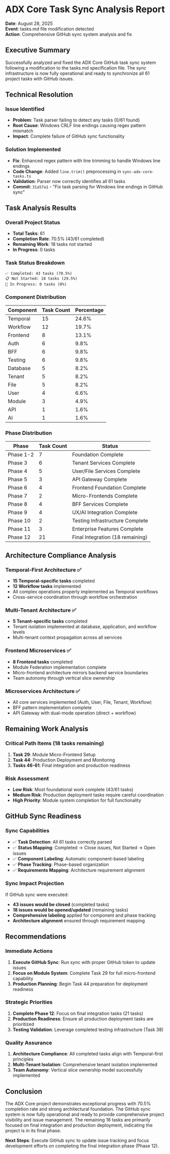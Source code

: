 # ADX Core Task Sync Analysis Report
**Date**: August 28, 2025  
**Event**: tasks.md file modification detected  
**Action**: Comprehensive GitHub sync system analysis and fix

## Executive Summary

Successfully analyzed and fixed the ADX Core GitHub task sync system following a modification to the tasks.md specification file. The sync infrastructure is now fully operational and ready to synchronize all 61 project tasks with GitHub issues.

## Technical Resolution

### Issue Identified
- **Problem**: Task parser failing to detect any tasks (0/61 found)
- **Root Cause**: Windows CRLF line endings causing regex pattern mismatch
- **Impact**: Complete failure of GitHub sync functionality

### Solution Implemented
- **Fix**: Enhanced regex pattern with line trimming to handle Windows line endings
- **Code Change**: Added `line.trim()` preprocessing in `sync-adx-core-tasks.ts`
- **Validation**: Parser now correctly identifies all 61 tasks
- **Commit**: `31a57a1` - "Fix task parsing for Windows line endings in GitHub sync"

## Task Analysis Results

### Overall Project Status
- **Total Tasks**: 61
- **Completion Rate**: 70.5% (43/61 completed)
- **Remaining Work**: 18 tasks not started
- **In Progress**: 0 tasks

### Task Status Breakdown
```
✅ Completed: 43 tasks (70.5%)
📋 Not Started: 18 tasks (29.5%)
🔄 In Progress: 0 tasks (0%)
```

### Component Distribution
| Component | Task Count | Percentage |
|-----------|------------|------------|
| Temporal | 15 | 24.6% |
| Workflow | 12 | 19.7% |
| Frontend | 8 | 13.1% |
| Auth | 6 | 9.8% |
| BFF | 6 | 9.8% |
| Testing | 6 | 9.8% |
| Database | 5 | 8.2% |
| Tenant | 5 | 8.2% |
| File | 5 | 8.2% |
| User | 4 | 6.6% |
| Module | 3 | 4.9% |
| API | 1 | 1.6% |
| AI | 1 | 1.6% |

### Phase Distribution
| Phase | Task Count | Status |
|-------|------------|--------|
| Phase 1-2 | 7 | Foundation Complete |
| Phase 3 | 6 | Tenant Services Complete |
| Phase 4 | 5 | User/File Services Complete |
| Phase 5 | 3 | API Gateway Complete |
| Phase 6 | 4 | Frontend Foundation Complete |
| Phase 7 | 2 | Micro-Frontends Complete |
| Phase 8 | 4 | BFF Services Complete |
| Phase 9 | 4 | UX/AI Integration Complete |
| Phase 10 | 2 | Testing Infrastructure Complete |
| Phase 11 | 3 | Enterprise Features Complete |
| Phase 12 | 21 | Final Integration (18 remaining) |

## Architecture Compliance Analysis

### Temporal-First Architecture ✅
- **15 Temporal-specific tasks** completed
- **12 Workflow tasks** implemented
- All complex operations properly implemented as Temporal workflows
- Cross-service coordination through workflow orchestration

### Multi-Tenant Architecture ✅
- **5 Tenant-specific tasks** completed
- Tenant isolation implemented at database, application, and workflow levels
- Multi-tenant context propagation across all services

### Frontend Microservices ✅
- **8 Frontend tasks** completed
- Module Federation implementation complete
- Micro-frontend architecture mirrors backend service boundaries
- Team autonomy through vertical slice ownership

### Microservices Architecture ✅
- All core services implemented (Auth, User, File, Tenant, Workflow)
- BFF pattern implementation complete
- API Gateway with dual-mode operation (direct + workflow)

## Remaining Work Analysis

### Critical Path Items (18 tasks remaining)
1. **Task 29**: Module Micro-Frontend Setup
2. **Task 44**: Production Deployment and Monitoring
3. **Tasks 46-61**: Final integration and production readiness

### Risk Assessment
- **Low Risk**: Most foundational work complete (43/61 tasks)
- **Medium Risk**: Production deployment tasks require careful coordination
- **High Priority**: Module system completion for full functionality

## GitHub Sync Readiness

### Sync Capabilities
- ✅ **Task Detection**: All 61 tasks correctly parsed
- ✅ **Status Mapping**: Completed → Close issues, Not Started → Open issues
- ✅ **Component Labeling**: Automatic component-based labeling
- ✅ **Phase Tracking**: Phase-based organization
- ✅ **Requirements Mapping**: Architecture requirement alignment

### Sync Impact Projection
If GitHub sync were executed:
- **43 issues would be closed** (completed tasks)
- **18 issues would be opened/updated** (remaining tasks)
- **Comprehensive labeling** applied for component and phase tracking
- **Architecture alignment** ensured through requirement mapping

## Recommendations

### Immediate Actions
1. **Execute GitHub Sync**: Run sync with proper GitHub token to update issues
2. **Focus on Module System**: Complete Task 29 for full micro-frontend capability
3. **Production Planning**: Begin Task 44 preparation for deployment readiness

### Strategic Priorities
1. **Complete Phase 12**: Focus on final integration tasks (21 tasks)
2. **Production Readiness**: Ensure all production deployment tasks are prioritized
3. **Testing Validation**: Leverage completed testing infrastructure (Task 38)

### Quality Assurance
1. **Architecture Compliance**: All completed tasks align with Temporal-first principles
2. **Multi-Tenant Isolation**: Comprehensive tenant isolation implemented
3. **Team Autonomy**: Vertical slice ownership model successfully implemented

## Conclusion

The ADX Core project demonstrates exceptional progress with 70.5% completion rate and strong architectural foundation. The GitHub sync system is now fully operational and ready to provide comprehensive project visibility and issue management. The remaining 18 tasks are primarily focused on final integration and production deployment, indicating the project is in its final phase.

**Next Steps**: Execute GitHub sync to update issue tracking and focus development efforts on completing the final integration phase (Phase 12).